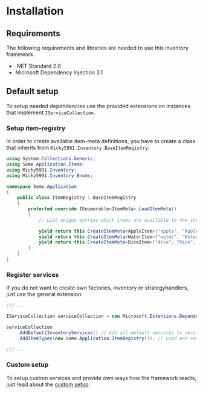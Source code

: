 # Installation

## Requirements

The following requirements and libraries are needed to use this inventory framework.

- .NET Standard 2.0
- Microsoft Dependency Injection 3.1

## Default setup

To setup needed dependencies use the provided extensions on instances that implement `IServiceCollection`.

### Setup item-registry

In order to create available item-meta definitions, you have to create a class that inherits from `Micky5991.Inventory.BaseItemRegistry`:

```cs
using System.Collections.Generic;
using Some.Application.Items;
using Micky5991.Inventory;
using Micky5991.Inventory.Enums;

namespace Some.Application
{
    public class ItemRegistry : BaseItemRegistry
    {
        protected override IEnumerable<ItemMeta> LoadItemMeta()
        {
            // List unique entries which items are available to the inventory system.

            yield return this.CreateItemMeta<AppleItem>("apple", "Apple");
            yield return this.CreateItemMeta<WaterItem>("water", "Water");
            yield return this.CreateItemMeta<DiceItem>("dice", "Dice", flags: ItemFlags.NotStackable);
        }
    }
}
```

### Register services

If you do not want to create own factories, inventory or strategyhandlers, just use the general extension:

```cs
/// ...

IServiceCollection serviceCollection = new Microsoft.Extensions.DependencyInjection.ServiceCollection();

serviceCollection
    .AddDefaultInventoryServices() // Add all default services to service container
    .AddItemTypes(new Some.Application.ItemRegistry()); // Load and setup container for all available items.

/// ...
```

### Custom setup

To setup custom services and provide own ways how the framework reacts, just read about the [custom setup](Custom-Setup.md).
